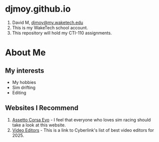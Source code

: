 # djmoy.github.io
1. David M, djmoy@my.waketech.edu
2. This is my WakeTech school account.
3. This repository will hold my CTI-110 assignments.
# About Me
## My interests
* My hobbies
 * Sim drifting
 * Editing
## Websites I Recommend
1. [Assetto Corsa Evo](https://www.assettocorsa.gg/assetto-corsa-evo/) - I feel that everyone who loves sim racing should take a look at this website.
2. [Video Editors](https://www.cyberlink.com/blog/the-top-video-editors/91/best-video-editor-windows?affid=2581_-1_647_PDR-NB_Blog&msclkid=72b6979276681af2d344f019abaa2c67&utm_source=bing&utm_medium=cpc&utm_campaign=PowerDirector%20Non-Branded%20-%20US&utm_term=best%20video%20editors&utm_content=Best%20Video%20Editor) - This is a link to Cyberlink's list of best video editors for 2025.